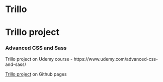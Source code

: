 # Trillo
<h1>Trillo project</h1>
<h3>Advanced CSS and Sass</h3>
Trillo project on Udemy course - https://www.udemy.com/advanced-css-and-sass/
<p><a href="https://romanyusupov2016.github.io/Trillo/index.html">Trillo project</a> on Github pages</p>